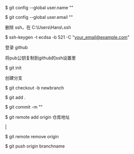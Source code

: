 $ git config --global user.name ""

$ git config --global user.email ""

删除 ssh，在 C:\Users\Hans\\.ssh

$ ssh-keygen -t ecdsa -b 521 -C "your_email@example.com"

登录 github

将pub公钥复制到github的ssh设置里

$ git init

创建分支

$ git checkout -b newbranch

$ git add .

$ git commit -m ""

$ git remote add origin 仓库地址

|

$ git remote remove origin

$ git push origin branchname